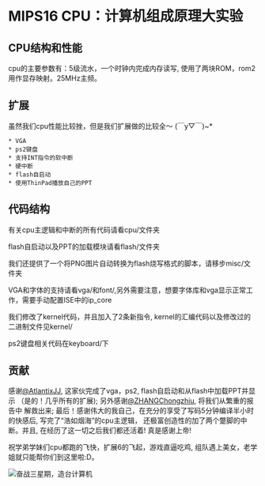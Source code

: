 # MIPS16 CPU：计算机组成原理大实验


## CPU结构和性能

cpu的主要参数有：5级流水，一个时钟内完成内存读写, 使用了两块ROM，rom2用作显存映射。25MHz主频。


## 扩展

虽然我们cpu性能比较挫，但是我们扩展做的比较全～ \(￣y▽￣\)~\*

    * VGA
    * ps2键盘
    * 支持INT指令的软中断
    * 硬中断
    * flash自启动
    * 使用ThinPad播放自己的PPT


## 代码结构

有关cpu主逻辑和中断的所有代码请看cpu/文件夹

flash自启动以及PPT的加载模块请看flash/文件夹

我们还提供了一个将PNG图片自动转换为flash烧写格式的脚本，请移步misc/文件夹

VGA和字体的支持请看vga/和font/,另外需要注意，想要字体库和vga显示正常工作，需要手动配置ISE中的ip_core

我们修改了kernel代码，并且加入了2条新指令, kernel的汇编代码以及修改过的二进制文件见kernel/

ps2键盘相关代码在keyboard/下

## 贡献

感谢[@AtlantixJJ](https://github.com/AtlantixJJ), 这家伙完成了vga，ps2, flash自启动和从flash中加载PPT并显示
（是的！几乎所有的扩展); 另外感谢[@ZHANGChongzhiu](https://github.com/ZHANGChongzhiu), 将我们从繁重的报告中
解救出来; 最后！感谢伟大的我自己，在充分的享受了写码5分钟编译半小时的快感后, 写完了“浩如烟海”的cpu主逻辑，
还极富创造性的加了两个蹩脚的中断。并且, 在经历了这一切之后我们都还活着! 真是感谢上帝!

祝学弟学妹们cpu都跑的飞快，扩展6的飞起，游戏直逼吃鸡, 组队遇上美女，老学姐就只能帮你们到这里啦:D。

![奋战三星期，造台计算机](https://raw.githubusercontent.com/Jackey-Huo/cpu/master/image/%E5%A5%8B%E6%88%98%E4%B8%89%E6%98%9F%E6%9C%9F%E9%80%A0%E5%8F%B0%E8%AE%A1%E7%AE%97%E6%9C%BA.png)


